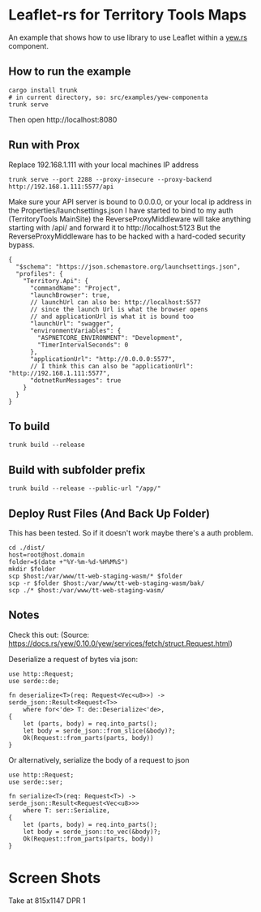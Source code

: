 # Leaflet-rs for Territory Tools Maps

An example that shows how to use library to use Leaflet within
a [yew.rs](https://yew.rs) component.

## How to run the example

```
cargo install trunk
# in current directory, so: src/examples/yew-componenta
trunk serve
```

Then open http://localhost:8080

## Run with Prox
Replace 192.168.1.111 with your local machines IP address

```
trunk serve --port 2288 --proxy-insecure --proxy-backend http://192.168.1.111:5577/api
```
Make sure your API server is bound to 0.0.0.0, or your local ip address in the Properties/launchsettings.json
I have started to bind to my auth (TerritoryTools MainSite) the
ReverseProxyMiddleware will take anything starting with /api/ and forward it
to http://localhost:5123
But the ReverseProxyMiddleware has to be hacked with a hard-coded security bypass.
```
{
  "$schema": "https://json.schemastore.org/launchsettings.json",
  "profiles": {
    "Territory.Api": {
      "commandName": "Project",
      "launchBrowser": true,
      // launchUrl can also be: http://localhost:5577
      // since the launch Url is what the browser opens
      // and applicationUrl is what it is bound too
      "launchUrl": "swagger",
      "environmentVariables": {
        "ASPNETCORE_ENVIRONMENT": "Development",
        "TimerIntervalSeconds": 0
      },
      "applicationUrl": "http://0.0.0.0:5577",
      // I think this can also be "applicationUrl": "http://192.168.1.111:5577",
      "dotnetRunMessages": true
    }
  }
}
```



## To build

```
trunk build --release
```

## Build with subfolder prefix
```
trunk build --release --public-url "/app/"
```

## Deploy Rust Files (And Back Up Folder)
This has been tested.  So if it doesn't work maybe there's a auth problem.
```
cd ./dist/
host=root@host.domain
folder=$(date +"%Y-%m-%d-%H%M%S")
mkdir $folder
scp $host:/var/www/tt-web-staging-wasm/* $folder
scp -r $folder $host:/var/www/tt-web-staging-wasm/bak/
scp ./* $host:/var/www/tt-web-staging-wasm/
```

## Notes
Check this out: (Source: https://docs.rs/yew/0.10.0/yew/services/fetch/struct.Request.html)

Deserialize a request of bytes via json:
```
use http::Request;
use serde::de;

fn deserialize<T>(req: Request<Vec<u8>>) -> serde_json::Result<Request<T>>
    where for<'de> T: de::Deserialize<'de>,
{
    let (parts, body) = req.into_parts();
    let body = serde_json::from_slice(&body)?;
    Ok(Request::from_parts(parts, body))
}
```

Or alternatively, serialize the body of a request to json
```
use http::Request;
use serde::ser;

fn serialize<T>(req: Request<T>) -> serde_json::Result<Request<Vec<u8>>>
    where T: ser::Serialize,
{
    let (parts, body) = req.into_parts();
    let body = serde_json::to_vec(&body)?;
    Ok(Request::from_parts(parts, body))
}
```

# Screen Shots
Take at 815x1147 DPR 1